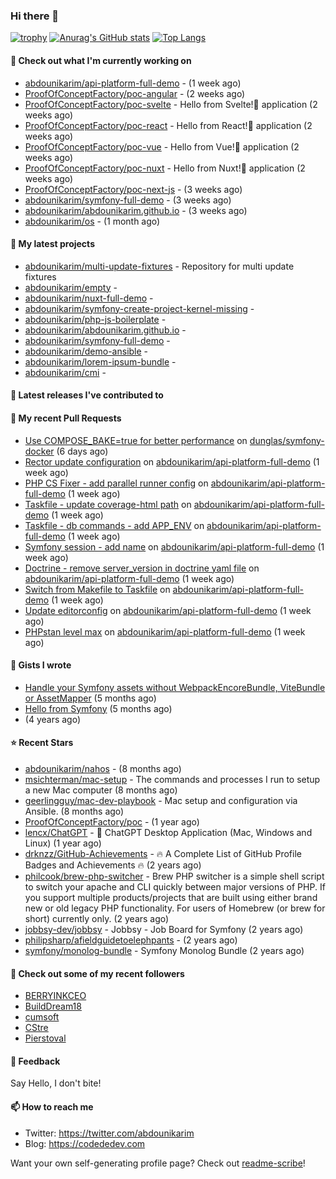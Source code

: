 ### Hi there 👋

[![trophy](https://github-profile-trophy.vercel.app/?username=abdounikarim&theme=onestar&row=1&column=7&no-frame=true&margin-w=13)](https://github.com/ryo-ma/github-profile-trophy)
[![Anurag's GitHub stats](https://github-readme-stats.vercel.app/api?username=abdounikarim&show_icons=true&theme=dark&count_private=true&hide_border=true)](https://github.com/anuraghazra/github-readme-stats)
[![Top Langs](https://github-readme-stats.vercel.app/api/top-langs/?username=abdounikarim&langs_count=8&layout=compact&theme=dark&hide_border=true)](https://github.com/anuraghazra/github-readme-stats)

#### 👷 Check out what I'm currently working on

- [abdounikarim/api-platform-full-demo](https://github.com/abdounikarim/api-platform-full-demo) -  (1 week ago)
- [ProofOfConceptFactory/poc-angular](https://github.com/ProofOfConceptFactory/poc-angular) -  (2 weeks ago)
- [ProofOfConceptFactory/poc-svelte](https://github.com/ProofOfConceptFactory/poc-svelte) - Hello from Svelte!👋 application (2 weeks ago)
- [ProofOfConceptFactory/poc-react](https://github.com/ProofOfConceptFactory/poc-react) - Hello from React!👋 application (2 weeks ago)
- [ProofOfConceptFactory/poc-vue](https://github.com/ProofOfConceptFactory/poc-vue) - Hello from Vue!👋 application  (2 weeks ago)
- [ProofOfConceptFactory/poc-nuxt](https://github.com/ProofOfConceptFactory/poc-nuxt) - Hello from Nuxt!👋 application  (2 weeks ago)
- [ProofOfConceptFactory/poc-next-js](https://github.com/ProofOfConceptFactory/poc-next-js) -  (3 weeks ago)
- [abdounikarim/symfony-full-demo](https://github.com/abdounikarim/symfony-full-demo) -  (3 weeks ago)
- [abdounikarim/abdounikarim.github.io](https://github.com/abdounikarim/abdounikarim.github.io) -  (3 weeks ago)
- [abdounikarim/os](https://github.com/abdounikarim/os) -  (1 month ago)

#### 🌱 My latest projects

- [abdounikarim/multi-update-fixtures](https://github.com/abdounikarim/multi-update-fixtures) - Repository for multi update fixtures
- [abdounikarim/empty](https://github.com/abdounikarim/empty) - 
- [abdounikarim/nuxt-full-demo](https://github.com/abdounikarim/nuxt-full-demo) - 
- [abdounikarim/symfony-create-project-kernel-missing](https://github.com/abdounikarim/symfony-create-project-kernel-missing) - 
- [abdounikarim/php-js-boilerplate](https://github.com/abdounikarim/php-js-boilerplate) - 
- [abdounikarim/abdounikarim.github.io](https://github.com/abdounikarim/abdounikarim.github.io) - 
- [abdounikarim/symfony-full-demo](https://github.com/abdounikarim/symfony-full-demo) - 
- [abdounikarim/demo-ansible](https://github.com/abdounikarim/demo-ansible) - 
- [abdounikarim/lorem-ipsum-bundle](https://github.com/abdounikarim/lorem-ipsum-bundle) - 
- [abdounikarim/cmi](https://github.com/abdounikarim/cmi) - 

#### 🔭 Latest releases I've contributed to


#### 🔨 My recent Pull Requests

- [Use COMPOSE_BAKE=true for better performance](https://github.com/dunglas/symfony-docker/pull/803) on [dunglas/symfony-docker](https://github.com/dunglas/symfony-docker) (6 days ago)
- [Rector update configuration](https://github.com/abdounikarim/api-platform-full-demo/pull/153) on [abdounikarim/api-platform-full-demo](https://github.com/abdounikarim/api-platform-full-demo) (1 week ago)
- [PHP CS Fixer - add parallel runner config](https://github.com/abdounikarim/api-platform-full-demo/pull/152) on [abdounikarim/api-platform-full-demo](https://github.com/abdounikarim/api-platform-full-demo) (1 week ago)
- [Taskfile - update coverage-html path](https://github.com/abdounikarim/api-platform-full-demo/pull/151) on [abdounikarim/api-platform-full-demo](https://github.com/abdounikarim/api-platform-full-demo) (1 week ago)
- [Taskfile - db commands - add APP_ENV](https://github.com/abdounikarim/api-platform-full-demo/pull/150) on [abdounikarim/api-platform-full-demo](https://github.com/abdounikarim/api-platform-full-demo) (1 week ago)
- [Symfony session - add name](https://github.com/abdounikarim/api-platform-full-demo/pull/149) on [abdounikarim/api-platform-full-demo](https://github.com/abdounikarim/api-platform-full-demo) (1 week ago)
- [Doctrine - remove server_version in doctrine yaml file](https://github.com/abdounikarim/api-platform-full-demo/pull/148) on [abdounikarim/api-platform-full-demo](https://github.com/abdounikarim/api-platform-full-demo) (1 week ago)
- [Switch from Makefile to Taskfile](https://github.com/abdounikarim/api-platform-full-demo/pull/146) on [abdounikarim/api-platform-full-demo](https://github.com/abdounikarim/api-platform-full-demo) (1 week ago)
- [Update editorconfig](https://github.com/abdounikarim/api-platform-full-demo/pull/145) on [abdounikarim/api-platform-full-demo](https://github.com/abdounikarim/api-platform-full-demo) (1 week ago)
- [PHPstan level max](https://github.com/abdounikarim/api-platform-full-demo/pull/144) on [abdounikarim/api-platform-full-demo](https://github.com/abdounikarim/api-platform-full-demo) (1 week ago)

#### 📓 Gists I wrote

- [Handle your Symfony assets without WebpackEncoreBundle, ViteBundle or AssetMapper](https://gist.github.com/7c0177c7a71b1e6585183e320034e4dd) (5 months ago)
- [Hello from Symfony](https://gist.github.com/d6b3e49ead0d8e0a4041c06fcc689307) (5 months ago)
- [](https://gist.github.com/b237278802559acb0bcf1e2516ba718e) (4 years ago)

#### ⭐ Recent Stars

- [abdounikarim/nahos](https://github.com/abdounikarim/nahos) -  (8 months ago)
- [msichterman/mac-setup](https://github.com/msichterman/mac-setup) - The commands and processes I run to setup a new Mac computer (8 months ago)
- [geerlingguy/mac-dev-playbook](https://github.com/geerlingguy/mac-dev-playbook) - Mac setup and configuration via Ansible. (8 months ago)
- [ProofOfConceptFactory/poc](https://github.com/ProofOfConceptFactory/poc) -  (1 year ago)
- [lencx/ChatGPT](https://github.com/lencx/ChatGPT) - 🔮 ChatGPT Desktop Application (Mac, Windows and Linux) (1 year ago)
- [drknzz/GitHub-Achievements](https://github.com/drknzz/GitHub-Achievements) - 🔥 A Complete List of GitHub Profile Badges and Achievements 🔥 (2 years ago)
- [philcook/brew-php-switcher](https://github.com/philcook/brew-php-switcher) - Brew PHP switcher is a simple shell script to switch your apache and CLI quickly between major versions of PHP. If you support multiple products/projects that are built using either brand new or old legacy PHP functionality. For users of Homebrew (or brew for short) currently only. (2 years ago)
- [jobbsy-dev/jobbsy](https://github.com/jobbsy-dev/jobbsy) - Jobbsy - Job Board for Symfony (2 years ago)
- [philipsharp/afieldguidetoelephpants](https://github.com/philipsharp/afieldguidetoelephpants) -  (2 years ago)
- [symfony/monolog-bundle](https://github.com/symfony/monolog-bundle) - Symfony Monolog Bundle (2 years ago)

#### 👯 Check out some of my recent followers

- [BERRYINKCEO](https://github.com/BERRYINKCEO)
- [BuildDream18](https://github.com/BuildDream18)
- [cumsoft](https://github.com/cumsoft)
- [CStre](https://github.com/CStre)
- [Pierstoval](https://github.com/Pierstoval)

#### 💬 Feedback

Say Hello, I don't bite!

#### 📫 How to reach me

- Twitter: https://twitter.com/abdounikarim
- Blog: https://codededev.com

Want your own self-generating profile page? Check out [readme-scribe](https://github.com/muesli/readme-scribe)!
